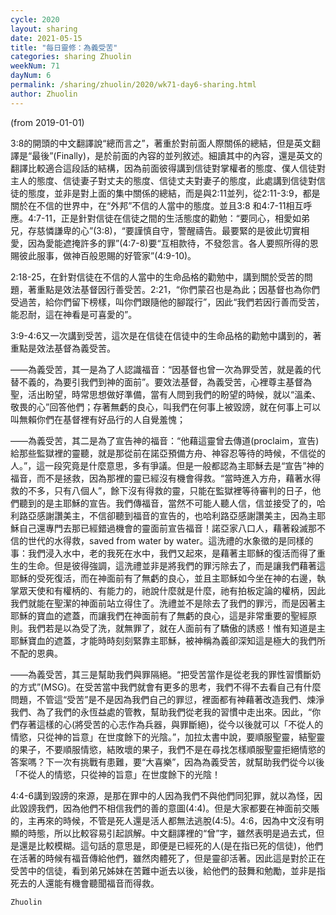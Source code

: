 ```yaml
---
cycle: 2020
layout: sharing
date: 2021-05-15
title: "每日靈修：為義受苦"
categories: sharing Zhuolin
weekNum: 71
dayNum: 6
permalink: /sharing/zhuolin/2020/wk71-day6-sharing.html
author: Zhuolin
---
```

(from 2019-01-01)

3:8的開頭的中文翻譯說“總而言之”，著重於對前面人際關係的總結，但是英文翻譯是“最後”(Finally)，是於前面的內容的並列敘述。細讀其中的內容，還是英文的翻譯比較適合這段話的結構，因為前面彼得講到信徒對掌權者的態度、僕人信徒對主人的態度、信徒妻子對丈夫的態度、信徒丈夫對妻子的態度，此處講到信徒對信徒的態度，並非是對上面的集中關係的總結，而是與2:11並列，從2:11-3:9，都是關於在不信的世界中，在“外邦”不信的人當中的態度。並且3:8 和4:7-11相互呼應。4:7-11，正是針對信徒在信徒之間的生活態度的勸勉：“要同心，相愛如弟兄，存慈憐謙卑的心”(3:8)，“要謹慎自守，警醒禱告。最要緊的是彼此切實相愛，因為愛能遮掩許多的罪”(4:7-8)要“互相款待，不發怨言。各人要照所得的恩賜彼此服事，做神百般恩賜的好管家”(4:9-10)。  

2:18-25，在針對信徒在不信的人當中的生命品格的勸勉中，講到關於受苦的問題，著重點是效法基督因行善受苦。2:21，“你們蒙召也是為此；因基督也為你們受過苦，給你們留下榜樣，叫你們跟隨他的腳蹤行”，因此“我們若因行善而受苦，能忍耐，這在神看是可喜愛的”。  

3:9-4:6又一次講到受苦，這次是在信徒在信徒中的生命品格的勸勉中講到的，著重點是效法基督為義受苦。  

——為義受苦，其一是為了人認識福音：“因基督也曾一次為罪受苦，就是義的代替不義的，為要引我們到神的面前”。要效法基督，為義受苦，心裡尊主基督為聖，活出盼望，時常思想做好準備，當有人問到我們的盼望的時候，就以“溫柔、敬畏的心”回答他們；存著無虧的良心，叫我們在何事上被毀謗，就在何事上可以叫無賴你們在基督裡有好品行的人自覺羞愧；  

——為義受苦，其二是為了宣告神的福音：“他藉這靈曾去傳道(proclaim，宣告)給那些監獄裡的靈聽，就是那從前在諾亞預備方舟、神容忍等待的時候，不信從的人。”，這一段究竟是什麼意思，多有爭議。但是一般都認為主耶穌去是“宣告”神的福音，而不是拯救，因為那裡的靈已經沒有機會得救。“當時進入方舟，藉著水得救的不多，只有八個人”，餘下沒有得救的靈，只能在監獄裡等待審判的日子，他們聽到的是主耶穌的宣告。我們傳福音，當然不可能人聽人信，信並接受了的，哈利路亞感謝讚美主，不信卻聽到福音的宣告的，也哈利路亞感謝讚美主，因為主耶穌自己還專門去那已經錯過機會的靈面前宣告福音！諾亞家八口人，藉著殺滅那不信的世代的水得救，saved from water by water。這洗禮的水象徵的是同樣的事：我們浸入水中，老的我死在水中，我們又起來，是藉著主耶穌的復活而得了重生的生命。但是彼得強調，這洗禮並非是將我們的罪污除去了，而是讓我們藉著這耶穌的受死復活，而在神面前有了無虧的良心，並且主耶穌如今坐在神的右邊，執掌眾天使和有權柄的、有能力的，祂說什麼就是什麼，祂有拍板定論的權柄，因此我們就能在聖潔的神面前站立得住了。洗禮並不是除去了我們的罪污，而是因著主耶穌的寶血的遮蓋，而讓我們在神面前有了無虧的良心，這是非常重要的聖經原則。我們若是以為受了洗，就無罪了，就在人面前有了驕傲的誘惑！惟有知道是主耶穌寶血的遮蓋，才能時時刻刻緊靠主耶穌，被神稱為義卻深知這是極大的我們所不配的恩典。  

——為義受苦，其三是幫助我們與罪隔絕。“把受苦當作是從老我的罪性習慣斷奶的方式”(MSG)。在受苦當中我們就會有更多的思考，我們不得不去看自己有什麼問題，不管這“受苦”是不是因為我們自己的罪愆，裡面都有神藉著改造我們、煉淨我們、為了我們的永恆益處的管教，幫助我們從老我的習慣中走出來。因此，“你們存著這樣的心(將受苦的心志作為兵器，與罪斷絕)，從今以後就可以「不從人的情慾，只從神的旨意」在世度餘下的光陰。”，加拉太書中說，要順服聖靈，結聖靈的果子，不要順服情慾，結敗壞的果子，我們不是在尋找怎樣順服聖靈拒絕情慾的答案嗎？下一次有挑戰有患難，要“大喜樂”，因為為義受苦，就幫助我們從今以後「不從人的情慾，只從神的旨意」在世度餘下的光陰！  

4:4-6講到毀謗的來源，是那在罪中的人因為我們不與他們同犯罪，就以為怪，因此毀謗我們，因為他們不相信我們的善的意圖(4:4)。但是大家都要在神面前交賬的，主再來的時候，不管是死人還是活人都無法逃脫(4:5)。4:6，因為中文沒有明顯的時態，所以比較容易引起誤解。中文翻譯裡的“曾”字，雖然表明是過去式，但是還是比較模糊。這句話的意思是，即便是已經死的人(是在指已死的信徒)，他們在活著的時候有福音傳給他們，雖然肉體死了，但是靈卻活著。因此這是對於正在受苦中的信徒，看到弟兄姊妹在苦難中逝去以後，給他們的鼓舞和勉勵，並非是指死去的人還能有機會聽聞福音而得救。  

`Zhuolin`  
